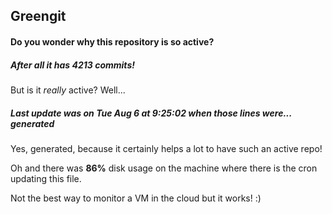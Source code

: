 ## Greengit

#### Do you wonder why this repository is so active?

##### After all it has 4213 commits!

But is it *really* active? Well...

##### Last update was on Tue Aug 6 at 9:25:02 when those lines were... generated

Yes, generated, because it certainly helps a lot to have such an active repo!

Oh and there was **86%** disk usage on the machine
where there is the cron updating this file.

Not the best way to monitor a VM in the cloud but it works! :)
